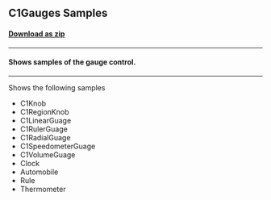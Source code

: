 ## C1Gauges Samples
#### [Download as zip](https://grapecity.github.io/DownGit/#/home?url=https://github.com/GrapeCity/ComponentOne-WPF-Samples/tree/master/NET_4.6.2/C1.WPF.Gauge/CS/GaugeSamples)
____
#### Shows samples of the gauge control.
____
Shows the following samples

* C1Knob
* C1RegionKnob
* C1LinearGuage
* C1RulerGuage
* C1RadialGuage
* C1SpeedometerGuage
* C1VolumeGuage
* Clock
* Automobile
* Rule
* Thermometer
